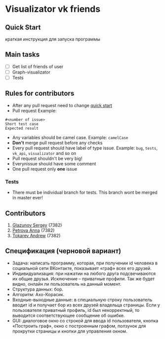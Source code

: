 # Visualizator vk friends

## Quick Start
 краткая инструкция для запуска программы

## Main tasks
- [ ]  Get list of friends of user  
- [ ] Graph-visualizator
- [ ] Tests

## Rules for contributors
* After any pull request need to change [quick start](https://github.com/light5551/SummerPracticeVkFriends/new/master?readme=1#quick-start)
* Pull request Example:
```
#<number of issue>
Short test case
Expected result
```
* Any variables should be camel case. Example: `camelCase`
* **Don't** merge pull request before any checks
* Every pull request should have label of type issue. Example: `bug`, `tests`, `vk_api`, `visualizator` and so on
* Pull request shouldn't be very big!
* Everynissue should have some comment
* One pull request only **one** issue
### Tests
* There must be individual branch for tests. This branch wont be merged in master ever!
## Contributors
1. [Glazunov Sergey](https://github.com/light5551) (7382)
2. [Petrova Anna](https://github.com/aaapetrova) (7382)
3. [Tokarev Andrew](https://github.com/yawningstudent) (7382)

## Спецификация (черновой вариант)
* Задача: написать программу, которая, при получении id человека в социальной сети ВКонтакте, показывает «граф» всех его друзей.
* Индивидуализация: при нажатии на любого друга подсвечиваются их общие друзья. Исключение – приватные профили. Так же будет видно, онлайн ли пользователь на данный момент.
* Структура данных: бор. 
* Алгоритм: Ахо-Корасик.
* Входные-выходные данные: в специальную строку пользователь вводит id и получает бор из всех друзей владельца страницы. Если у пользователя приватный профиль, id был некорректный, то выводится соответствующее сообщение об ошибке. 
* GUI: диалоговое окно со строкой для ввода id пользователя, кнопка «Построить граф», окно с построенным графом, ползунок для прокрутки страницы и кнопки для управления окном.
